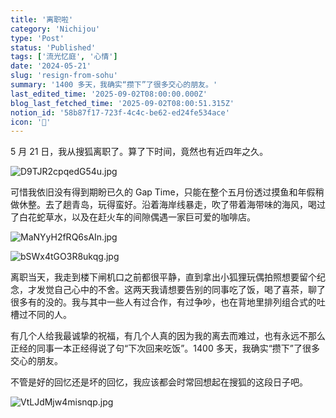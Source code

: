 ```yaml
---
title: '离职啦'
category: 'Nichijou'
type: 'Post'
status: 'Published'
tags: ['流光忆庭', '心情']
date: '2024-05-21'
slug: 'resign-from-sohu'
summary: '1400 多天，我确实“攒下”了很多交心的朋友。'
last_edited_time: '2025-09-02T08:00:00.000Z'
blog_last_fetched_time: '2025-09-02T08:00:51.315Z'
notion_id: '58b87f17-723f-4c4c-be62-ed24fe534ace'
icon: '👋'
---
```


5 月 21 日，我从搜狐离职了。算了下时间，竟然也有近四年之久。

![D9TJR2cpqedG54u.jpg](https://cdn.sa.net/2024/05/24/D9TJR2cpqedG54u.jpg)

可惜我依旧没有得到期盼已久的 Gap Time，只能在整个五月份透过摸鱼和年假稍做休整。去了趟青岛，玩得蛮好。沿着海岸线暴走，吹了带着海带味的海风，喝过了白花蛇草水，以及在赶火车的间隙偶遇一家巨可爱的咖啡店。

![MaNYyH2fRQ6sAIn.jpg](https://cdn.sa.net/2024/05/26/MaNYyH2fRQ6sAIn.jpg)

![bSWx4tGO3R8ukqg.jpg](https://cdn.sa.net/2024/05/26/bSWx4tGO3R8ukqg.jpg)

离职当天，我走到楼下闸机口之前都很平静，直到拿出小狐狸玩偶拍照想要留个纪念，才发觉自己心中的不舍。这两天我请想要告别的同事吃了饭，喝了喜茶，聊了很多有的没的。我与其中一些人有过合作，有过争吵，也在背地里排列组合式的吐槽过不同的人。

有几个人给我最诚挚的祝福，有几个人真的因为我的离去而难过，也有永远不那么正经的同事一本正经得说了句“下次回来吃饭”。1400 多天，我确实“攒下”了很多交心的朋友。

不管是好的回忆还是坏的回忆，我应该都会时常回想起在搜狐的这段日子吧。

![VtLJdMjw4misnqp.jpg](https://cdn.sa.net/2024/05/24/VtLJdMjw4misnqp.jpg)
